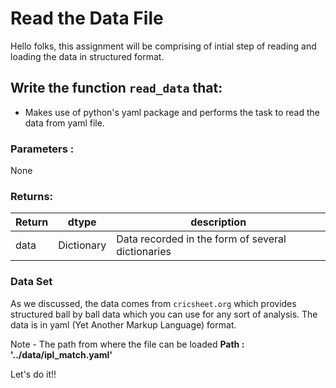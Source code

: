# Read the Data File
Hello folks, this assignment will be comprising of intial step of reading and loading the data in structured format.

## Write the function `read_data` that:
* Makes use of python's yaml package and performs the task to read the data from yaml file.

### Parameters :
None

### Returns:
| Return | dtype | description |
| --- | --- | --- |
| data | Dictionary | Data recorded in the form of several dictionaries |

### Data Set
As we discussed, the data comes from `cricsheet.org` which provides structured ball by ball data which you can use for any sort of analysis. The data is in yaml (Yet Another Markup Language) format.



Note - The path from where the file can be loaded **Path : '../data/ipl_match.yaml'**

Let's do it!!
